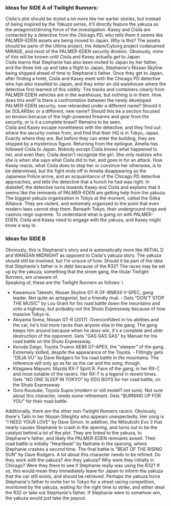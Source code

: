 ### Ideas for SIDE A of Twilight Runners: 
Cisila's plot should be styled a lot more like her earlier stories, but instead of being inspired by the *Yakuza* series, it'll directly feature the yakuza as the antagonist/driving force of the investigation. Kasey and Cisila are contacted by a detective from the Chicago PD, who tells them it seems like PALMER-EDEN assets are being moved to Japan. *Why* is this? The assets should be parts of the Ultima project, the Adam/Cyborg project codenamed MIRAGE, and most of the PALMER-EDEN security division. Obviously, none of this will be known until Cisila and Kasey actually *get* to Japan. \
Cisila learns that Stephanie has also been invited to Japan by her father, and the three link up and take a flight to Japan, Stephanie's Nissan Skyline being shipped ahead of time to Stephanie's father. Once they get to Japan, after finding a hotel, Cisila and Kasey meet with the Chicago PD detective who has also travelled to Japan, and they enter an old warehouse where the detective first learned of this oddity. Tire tracks and containers clearly from PALMER-EDEN vehicles are in the warehouse, but nothing is in them. How does this end? Is there a confrontation between the newly developed PALMER-EDEN security, now rebranded under a different name? Should it be SOLARSec or a different, new name? Should this be a section focused on tension because of the high-powered firearms and gear from the security, or is it a complete brawl? Remains to be seen. \
Cisila and Kasey escape nonetheless with the detective, and they find out where the security comes from, and find that their HQ is in Tokyo, Japan. Exactly where they are. But before they can enter the building, they are stopped by a mysterious figure. Returning from the epilogue, Amelia has followed Cisila to Japan. Nobody except Cisila knows what happened to her, and even then, Cisila doesn't recognize the girl. She only realizes who she is when she says what Cisila did to her, and goes in for an attack. How Kasey reacts, what Cisila does to stop her or convince her otherwise, is to be determined, but the fight ends off in Amelia disappearing as the Japanese Police arrive, and an acquaintance of the Chicago PD detective approaches, and tells the detective that a hunch he had was right. In disbelief, the detective turns towards Kasey and Cisila and explains that it seems like the remnants of PALMER-EDEN are getting help from the yakuza. The biggest yakuza organization in Tokyo at the moment, called the Gōka Alliance. They are violent, and extremely organized to the point that even modern laws cannot stop them. Beneath Tokyo, their underground rings and casinos reign supreme. To understand what is going on with PALMER-EDEN, Cisila and Kasey need to engage with the yakuza, and Kasey might know a way in.

### Ideas for SIDE B
Obviously, this is Stephanie's story and is automatically more like INITIAL D and WANGAN MIDNIGHT as opposed to Cisila's yakuza story. The yakuza should still be involved, but I'm unsure of how. Should it be part of the idea that Stephanie's father is in debt because of the R32? The races may be set up by the yakuza, something that the street gang, the titular Twilight Runners, are unaware of. \
Speaking of, these are the Twilight Runners as follows: \
- Kawamura Takeshi, Nissan Skyline GT-R GF-BNR34 V-SPEC, gang leader. Not quite an antagonist, but a friendly rival. - Gets "DON'T STOP THE MUSIC" by Lou Grant for his road battle down the mountains and onto a highway, but probably not the Shuto Expressway because of how massive Tokyo is. 
- Akiyama Soma, Nissan GT-R (2017). Overconfident in his abilities and the car, he's lost more races than anyone else in the gang. The gang keeps him around because when he *does* win, it's a complete and utter destruction of the opponent. Gets "GAS GAS GAS" by Manuel for his road battle on the Shuto Expressway.
- Kuroda Daigo, Toyota Trueno AE86 GT-APEX, the "sleeper" of the gang. Extremely skilled, despite the appearance of the Toyota. - Fittingly gets "DEJA VU" by Dave Rodgers for his road battle in the mountains. The reference will only go as far as the car and the song, though.
- Kitagawa Mayumi, Mazda RX-7 Spirit R. Face of the gang, in her RX-7, and most notable of the racers. Her RX-7 is a legend in recent times. Gets "NO ONE SLEEP IN TOKYO" by EDO BOYS for her road battle, on the Shuto Expressway
- Goro Kousuke, Toyota Supra (modern or old model? not sure). Not sure about this character, needs some refinement. Gets "BURNING UP FOR YOU" for their road battle.

Additionally, there are the other non-Twilight Runners racers. Obviously, there's Talin in her Nissan Sileighty who appears unexpectedly. Her song is "I NEED YOUR LOVE" by Dave Simon. In addition, the Mitsubishi Evo 3 that nearly causes Stephanie to crash in the opening, and turns out to be the catalyst behind a lot of the plot. They are linked to the yakuza, to Stephanie's father, and likely the PALMER-EDEN remnants aswell. Their road battle is initially "Heartbeat" by Nathalie in the opening, where Stephanie crashes a second time. The final battle is "BEAT OF THE RISING SUN" by Dave Rodgers. A lot about this character needs to be refined. Do they work with the yakuza? *Are* they yakuza? Why were they initially in Chicago? Were they there to see if Stephanie really was using the R32? If so, this would mean they immediately leave for Japan to inform the yakuza that the car still exists, and should be retrieved. Perhaps the yakuza force Stephanie's father to invite her to Tokyo for a street racing competition, monitored by the yakuza, waiting for the right time to strike, and either steal the R32 or take out Stephanie's father. If Stephanie were to somehow win, the yakuza would just take the payout.
